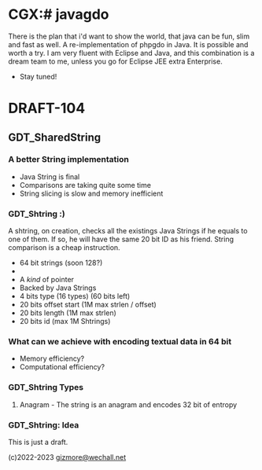 # CGX:# javagdo

There is the plan that i'd want to show the world,
that java can be fun, slim and fast as well.
A re-implementation of phpgdo in Java.
It is possible and worth a try.
I am very fluent with Eclipse and Java,
and this combination is a dream team to me,
unless you go for Eclipse JEE extra Enterprise.
 - Stay tuned!
 
 
# DRAFT-104 


## GDT_SharedString


### A better String implementation

 - Java String is final
 - Comparisons are taking quite some time
 - String slicing is slow and memory inefficient
 
 
### GDT_Shtring :)

A shtring, on creation, checks all the existings Java Strings if he equals to one of them.
If so, he will have the same 20 bit ID as his friend.
String comparison is a cheap instruction.


 - 64 bit strings (soon 128?)
 - 
 - A *kind* of pointer
 - Backed by Java Strings
 -  4 bits type (16 types) (60 bits left)
 - 20 bits offset start (1M max strlen / offset)
 - 20 bits length (1M max strlen)
 - 20 bits id (max 1M Shtrings)
 
 
### What can we achieve with encoding textual data in 64 bit 
 - Memory efficiency?
 - Computational efficiency?
 

### GDT_Shtring Types

 1. Anagram - The string is an anagram and encodes 32 bit of entropy
 
 
### GDT_Shtring: Idea

This is just a draft.

(c)2022-2023
gizmore@wechall.net
